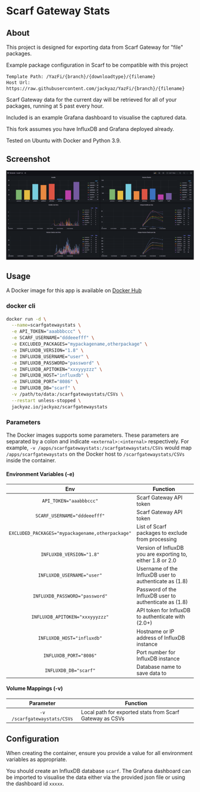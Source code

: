 # Scarf Gateway Stats

## About
This project is designed for exporting data from Scarf Gateway for "file" packages.

Example package configuration in Scarf to be compatible with this project
```
Template Path: /YazFi/{branch}/{downloadtype}/{filename}
Host Url: https://raw.githubusercontent.com/jackyaz/YazFi/{branch}/{filename}
```

Scarf Gateway data for the current day will be retrieved for all of your packages, running at 5 past every hour.

Included is an example Grafana dashboard to visualise the captured data.

This fork assumes you have InfluxDB and Grafana deployed already.

Tested on Ubuntu with Docker and Python 3.9.

## Screenshot

![Grafana Dashboard](https://raw.githubusercontent.com/jackyaz/scarfgatewaystats/main/grafana-dashboard.PNG)

## Usage
A Docker image for this app is available on [Docker Hub](https://hub.docker.com/r/jackyaz/scarfgatewaystats)

### docker cli
```bash
docker run -d \
  --name=scarfgatewaystats \
  -e API_TOKEN="aaabbbccc" \
  -e SCARF_USERNAME="dddeeefff" \
  -e EXCLUDED_PACKAGES="mypackagename,otherpackage" \
  -e INFLUXDB_VERSION="1.8" \
  -e INFLUXDB_USERNAME="user" \
  -e INFLUXDB_PASSWORD="password" \
  -e INFLUXDB_APITOKEN="xxxyyyzzz" \
  -e INFLUXDB_HOST="influxdb" \
  -e INFLUXDB_PORT="8086" \
  -e INFLUXDB_DB="scarf" \
  -v /path/to/data:/scarfgatewaystats/CSVs \
  --restart unless-stopped \
  jackyaz.io/jackyaz/scarfgatewaystats
```

### Parameters
The Docker images supports some parameters. These parameters are separated by a colon and indicate `<external>:<internal>` respectively. For example, `-v /apps/scarfgatewaystats:/scarfgatewaystats/CSVs` would map ```/apps/scarfgatewaystats``` on the Docker host to ```/scarfgatewaystats/CSVs``` inside the container.

#### Environment Variables (-e)
| Env | Function |
| :----: | --- |
| `API_TOKEN="aaabbbccc"` | Scarf Gateway API token |
| `SCARF_USERNAME="dddeeefff"` | Scarf Gateway API token |
| `EXCLUDED_PACKAGES="mypackagename,otherpackage"` | List of Scarf packages to exclude from processing |
| `INFLUXDB_VERSION="1.8"` | Version of InfluxDB you are exporting to, either 1.8 or 2.0 |
| `INFLUXDB_USERNAME="user"` | Username of the InfluxDB user to authenticate as (1.8) |
| `INFLUXDB_PASSWORD="password"` | Password of the InfluxDB user to authenticate as (1.8) |
| `INFLUXDB_APITOKEN="xxxyyyzzz"` | API token for InfluxDB to authenticate with (2.0+) |
| `INFLUXDB_HOST="influxdb"` | Hostname or IP address of InfluxDB instance |
| `INFLUXDB_PORT="8086"` | Port number for InfluxDB instance |
| `INFLUXDB_DB="scarf"` | Database name to save data to |

#### Volume Mappings (-v)
| Parameter | Function |
| :----: | --- |
| `-v /scarfgatewaystats/CSVs` | Local path for exported stats from Scarf Gateway as CSVs |

## Configuration
When creating the container, ensure you provide a value for all environment variables as appropriate.

You should create an InfluxDB database ```scarf```. The Grafana dashboard can be imported to visualise the data either via the provided json file or using the dashboard id ```xxxxx```.
